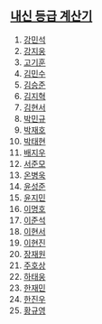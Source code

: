 <title>2학년 7반 1학기 시간표</title>

<a href="https://search.naver.com/search.naver?where=nexearch&sm=top_sug.pre&fbm=0&acr=1&acq=%EB%82%B4%EC%8B%A0&qdt=0&ie=utf8&query=%EB%82%B4%EC%8B%A0+%EB%93%B1%EA%B8%89+%EA%B3%84%EC%82%B0%EA%B8%B0"><h2>내신 등급 계산기</h2></a>

<ol>

<li><a href="https://docs.google.com/spreadsheets/d/1UjpAbSJnztlCoAy6Se2_j7UBrki6PyEEkAJwubqTmmA/edit?usp=sharing">강민석</a></li>

<li><a href="https://docs.google.com/spreadsheets/d/1PtT9Zy8Sl8yNg1_tiokBhkwmCk8D_9e32qq7OkRGLy8/edit?usp=sharing">강지웅</a></li>

<li><a href="https://docs.google.com/spreadsheets/d/1-dYL07YaSZKuXVa87LV-I823mkiTkBVdyDXtJ7nQQDA/edit?usp=sharing">고기훈</a></li>

<li><a href="https://docs.google.com/spreadsheets/d/1i-xSQ4jjYGWyALl7jxtjpeUOQqsWlgPFtxFAs1h0-tc/edit?usp=sharing">김민수</a></li>

<li><a href="https://docs.google.com/spreadsheets/d/1riwgRp3QeZE5ixaR7CmR66jE80zkYcZhdf2qVOzw5qo/edit?usp=sharing">김승준</a></li>

<li><a href="https://docs.google.com/spreadsheets/d/1pdMtNgSta4sGgpbK3mvJ846tIBmMs1TPW4oB-mpGo0Q/edit?usp=sharing">김지혁</a></li>

<li><a href="https://docs.google.com/spreadsheets/d/1J0UOw1-h-NHpQ312Q-PhZQ3ZEPq2jhJlP2LN68o4yDg/edit?usp=sharing">김현서</a></li>

<li><a href="https://docs.google.com/spreadsheets/d/1-bqb2aTMEvFUGjbRF0rs54pWZW85X8s-7kAa7qt1mK4/edit?usp=sharing">박민규</a></li>

<li><a href="https://docs.google.com/spreadsheets/d/133T3wID1E32MTryO9gPulvbXAcMCt2NkjLs2IYwgJWg/edit?usp=sharing">박재호</a></li>

<li><a href="https://docs.google.com/spreadsheets/d/1QFgsfTbPdPJXsv_o0EQBz_qf3o9cv_Z0xxvSM_sqSDM/edit?usp=sharing">박태현</a></li>

<li><a href="https://docs.google.com/spreadsheets/d/1zV8cS8KAWuXZDr6Pb4tY35cGxysmyTeasPZ_EmgoDTU/edit?usp=sharing">배지우</a></li>

<li><a href="https://docs.google.com/spreadsheets/d/1Zb_uTMwybsY4SjNslheFIkoNZlwcTmlIS2Cv_2lFfMI/edit?usp=sharing">서준모</a></li>

<li><a href="https://docs.google.com/spreadsheets/d/1KNxIl9J8uygQnA64PznABRN_zHtI35e4GLBWjiCFLKA/edit?usp=sharing">온병욱</a></li>

<li><a href="https://docs.google.com/spreadsheets/d/1YP_3kcAPyuQCcpCDV4oYL4MR3CzzV6pIPu2IO6I5Q9c/edit?usp=sharing">윤성준</a></li>

<li><a href="https://docs.google.com/spreadsheets/d/1V8KdO7tF5RbwGoBjYOUYKLMbsTKMw0MT3RCSQfSy6lY/edit?usp=sharing">윤지민</a></li>

<li><a href="https://docs.google.com/spreadsheets/d/1d_zBM4_NzyUlzX3BBXxwTc4gf8JHHy_JiMclPwkMrsQ/edit?usp=sharing">이명호</a></li>

<li><a href="https://docs.google.com/spreadsheets/d/1TD--cBAIlEZyj9Q-6H3HnwD75dNPXR9cLUNkB8IM2cI/edit?usp=sharing">이준석</a></li>

<li><a href="https://docs.google.com/spreadsheets/d/1gKmRI4THkM1Q1VGPIRFOjrywOb4VE_E7ss2OkRFu1lk/edit?usp=sharing">이현서</a></li>

<li><a href="https://docs.google.com/spreadsheets/d/152Hp04vNPMWzH76fGQtNoK3Aopa13WtF8BuGPyTfrEs/edit?usp=sharing">이현진</a></li>

<li><a href="https://docs.google.com/spreadsheets/d/16hKHEeIHSLQ6AZB1CZLAYwfZw_vIH-rJjKmpEAoWWME/edit?usp=sharing">장재원</a></li>

<li><a href="https://docs.google.com/spreadsheets/d/1hECYFP-V9oFvmpIc8JltXNFH6KB4nMMsbwFn00tzfjY/edit?usp=sharing">주호상</a></li>

<li><a href="https://docs.google.com/spreadsheets/d/1hDp5cn87508TbtEuf8wHpGDhFqavODwo35i17V2SbNw/edit?usp=sharing">하태웅</a></li>

<li><a href="https://docs.google.com/spreadsheets/d/1XuU2wh_viZDiQpARxQxj36jS_qXHWnnhWISg_Ut0cLE/edit?usp=sharing">한재민</a></li>

<li><a href="https://docs.google.com/spreadsheets/d/1IGYjjFvDIHdwpSNNllY3X_VPdHrBcmVJXzKJtwPdhmY/edit?usp=sharing">한진우</a></li>

<li><a href="https://docs.google.com/spreadsheets/d/10fU9_OVpA4yvcYi5WxzXBM33S0OTfHBZvwVSplzHB3o/edit?usp=sharing">황규영</a></li>

</ol>
